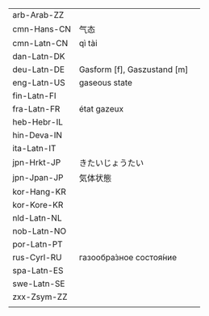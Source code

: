 | | | |
|-|-|-|
| arb-Arab-ZZ |  |  |
| cmn-Hans-CN | 气态 |  |
| cmn-Latn-CN | qì tài |  |
| dan-Latn-DK |  |  |
| deu-Latn-DE | Gasform [f], Gaszustand [m] |  |
| eng-Latn-US | gaseous state |  |
| fin-Latn-FI |  |  |
| fra-Latn-FR | état gazeux |  |
| heb-Hebr-IL |  |  |
| hin-Deva-IN |  |  |
| ita-Latn-IT |  |  |
| jpn-Hrkt-JP | きたいじょうたい |  |
| jpn-Jpan-JP | 気体状態 |  |
| kor-Hang-KR |  |  |
| kor-Kore-KR |  |  |
| nld-Latn-NL |  |  |
| nob-Latn-NO |  |  |
| por-Latn-PT |  |  |
| rus-Cyrl-RU | газообра́зное состоя́ние |  |
| spa-Latn-ES |  |  |
| swe-Latn-SE |  |  |
| zxx-Zsym-ZZ |  |  |
|  |  |  |